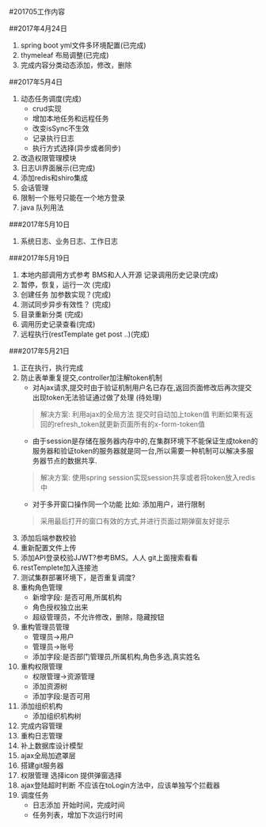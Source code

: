 #201705工作内容

##2017年4月24日
1. spring boot yml文件多环境配置(已完成)
2. thymeleaf 布局调整(已完成)
3. 完成内容分类动态添加，修改，删除

##2017年5月4日
1. 动态任务调度(完成)
	- crud实现
	- 增加本地任务和远程任务
	- 改变isSync不生效
	- 记录执行日志
	- 执行方式选择(异步或者同步)
2. 改造权限管理模块
3. 日志UI界面展示(已完成)
4. 添加redis和shiro集成
5. 会话管理
6. 限制一个账号只能在一个地方登录
7. java 队列用法

###2017年5月10日
1. 系统日志、业务日志、工作日志

###2017年5月19日
1. 本地内部调用方式参考 BMS和人人开源 记录调用历史记录(完成)
2. 暂停，恢复，运行一次 (完成)
3. 创建任务 加参数实现？(完成)
4. 测试同步异步有效性？ (完成)
5. 目录重新分类 (完成)
6. 调用历史记录查看(完成)
7. 远程执行(restTemplate  get post ..)(完成)

###2017年5月21日
1. 正在执行，执行完成
2. 防止表单重复提交,controller加注解token机制
 	- 对Ajax请求,提交时由于验证机制用户名已存在,返回页面修改后再次提交出现token无法验证通过做了处理 (待处理)
    > 解决方案: 利用ajax的全局方法 提交时自动加上token值 判断如果有返回的refresh_token就更新页面所有的x-form-token值
    - 由于session是存储在服务器内存中的,在集群环境下不能保证生成token的服务器和验证token的服务器就是同一台,所以需要一种机制可以解决多服务器节点的数据共享. 
    > 解决方案: 使用spring session实现session共享或者将token放入redis中
    - 对于多开窗口操作同一个功能 比如: 添加用户，进行限制
    > 采用最后打开的窗口有效的方式,并进行页面过期弹窗友好提示
3. 添加后端参数校验
4. 重新配置文件上传
5. 添加API登录校验JJWT?参考BMS。人人 git上面搜索看看
6. restTemplete加入连接池
7. 测试集群部署环境下，是否重复调度?
8. 重构角色管理
	- 新增字段: 是否可用,所属机构
	- 角色授权独立出来
	- 超级管理员，不允许修改，删除，隐藏按钮
9. 重构管理员管理
	- 管理员→用户
	- 管理员→账号
	- 添加字段:是否部门管理员,所属机构,角色多选,真实姓名
10. 重构权限管理
	- 权限管理→资源管理
	- 添加资源树
	- 添加字段:是否可用
11. 添加组织机构
	- 添加组织机构树
12. 完成内容管理
13. 重构日志管理
14. 补上数据库设计模型
15. ajax全局加遮罩层
16. 搭建git服务器
17. 权限管理 选择icon 提供弹窗选择
24. ajax登陆超时判断 不应该在toLogin方法中，应该单独写个拦截器
25. 调度任务
	- 日志添加 开始时间，完成时间
	- 任务列表，增加下次运行时间
